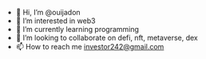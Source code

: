 - 👋 Hi, I’m @ouijadon
- 👀 I’m interested in web3
- 🌱 I’m currently learning programming
- 💞️ I’m looking to collaborate on defi, nft, metaverse, dex
- 📫 How to reach me investor242@gmail.com

<!---
ouijadon/ouijadon is a ✨ special ✨ repository because its `README.md` (this file) appears on your GitHub profile.
You can click the Preview link to take a look at your changes.
--->
